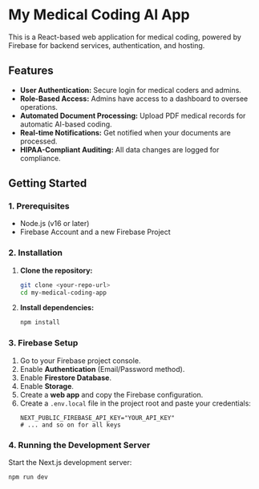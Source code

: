 # My Medical Coding AI App

This is a React-based web application for medical coding, powered by Firebase for backend services, authentication, and hosting.

## Features

- **User Authentication:** Secure login for medical coders and admins.
- **Role-Based Access:** Admins have access to a dashboard to oversee operations.
- **Automated Document Processing:** Upload PDF medical records for automatic AI-based coding.
- **Real-time Notifications:** Get notified when your documents are processed.
- **HIPAA-Compliant Auditing:** All data changes are logged for compliance.

## Getting Started

### 1. Prerequisites

- Node.js (v16 or later)
- Firebase Account and a new Firebase Project

### 2. Installation

1.  **Clone the repository:**
    ```bash
    git clone <your-repo-url>
    cd my-medical-coding-app
    ```

2.  **Install dependencies:**
    ```bash
    npm install
    ```

### 3. Firebase Setup

1.  Go to your Firebase project console.
2.  Enable **Authentication** (Email/Password method).
3.  Enable **Firestore Database**.
4.  Enable **Storage**.
5.  Create a **web app** and copy the Firebase configuration.
6.  Create a `.env.local` file in the project root and paste your credentials:
    ```
    NEXT_PUBLIC_FIREBASE_API_KEY="YOUR_API_KEY"
    # ... and so on for all keys
    ```

### 4. Running the Development Server

Start the Next.js development server:

```bash
npm run dev
